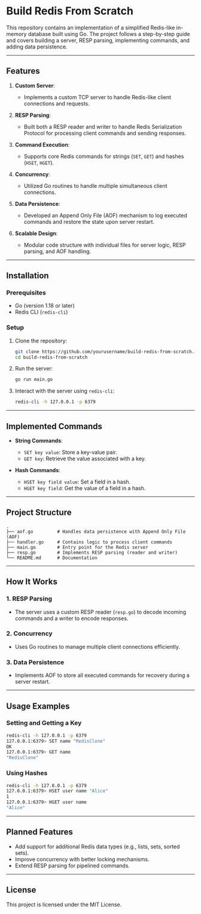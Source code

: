 
# Build Redis From Scratch

This repository contains an implementation of a simplified Redis-like in-memory database built using Go. 
The project follows a step-by-step guide and covers building a server, RESP parsing, implementing commands, and adding data persistence.

---

## **Features**

1. **Custom Server**:
   - Implements a custom TCP server to handle Redis-like client connections and requests.

2. **RESP Parsing**:
   - Built both a RESP reader and writer to handle Redis Serialization Protocol for processing client commands and sending responses.

3. **Command Execution**:
   - Supports core Redis commands for strings (`SET`, `GET`) and hashes (`HSET`, `HGET`).

4. **Concurrency**:
   - Utilized Go routines to handle multiple simultaneous client connections.

5. **Data Persistence**:
   - Developed an Append Only File (AOF) mechanism to log executed commands and restore the state upon server restart.

6. **Scalable Design**:
   - Modular code structure with individual files for server logic, RESP parsing, and AOF handling.

---

## **Installation**

### **Prerequisites**
- Go (version 1.18 or later)
- Redis CLI (`redis-cli`)

### **Setup**
1. Clone the repository:
   ```bash
   git clone https://github.com/yourusername/build-redis-from-scratch.git
   cd build-redis-from-scratch
   ```

2. Run the server:
   ```bash
   go run main.go
   ```

3. Interact with the server using `redis-cli`:
   ```bash
   redis-cli -h 127.0.0.1 -p 6379
   ```

---

## **Implemented Commands**

- **String Commands**:
  - `SET key value`: Store a key-value pair.
  - `GET key`: Retrieve the value associated with a key.

- **Hash Commands**:
  - `HSET key field value`: Set a field in a hash.
  - `HGET key field`: Get the value of a field in a hash.

---

## **Project Structure**

```
.
├── aof.go         # Handles data persistence with Append Only File (AOF)
├── handler.go     # Contains logic to process client commands
├── main.go        # Entry point for the Redis server
├── resp.go        # Implements RESP parsing (reader and writer)
└── README.md      # Documentation
```

---

## **How It Works**

### 1. **RESP Parsing**
- The server uses a custom RESP reader (`resp.go`) to decode incoming commands and a writer to encode responses.

### 2. **Concurrency**
- Uses Go routines to manage multiple client connections efficiently.

### 3. **Data Persistence**
- Implements AOF to store all executed commands for recovery during a server restart.

---

## **Usage Examples**

### Setting and Getting a Key
```bash
redis-cli -h 127.0.0.1 -p 6379
127.0.0.1:6379> SET name "RedisClone"
OK
127.0.0.1:6379> GET name
"RedisClone"
```

### Using Hashes
```bash
redis-cli -h 127.0.0.1 -p 6379
127.0.0.1:6379> HSET user name "Alice"
1
127.0.0.1:6379> HGET user name
"Alice"
```

---

## **Planned Features**

- Add support for additional Redis data types (e.g., lists, sets, sorted sets).
- Improve concurrency with better locking mechanisms.
- Extend RESP parsing for pipelined commands.

---

## **License**

This project is licensed under the MIT License.
